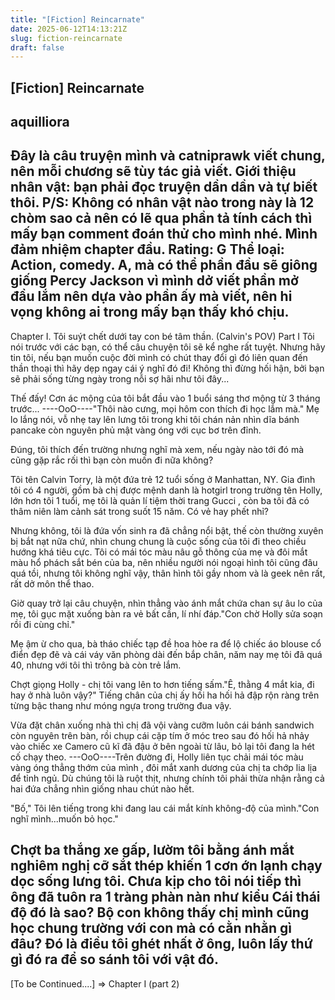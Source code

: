 ```yaml
---
title: "[Fiction] Reincarnate"
date: 2025-06-12T14:13:21Z
slug: fiction-reincarnate
draft: false
---
```


## [Fiction] Reincarnate

## aquilliora

Đây là câu truyện mình và catniprawk viết chung, nên mỗi chương sẽ tùy tác giả viết.
Giới thiệu nhân vật: bạn phải đọc truyện dần dần và tự biết thôi.
P/S: Không có nhân vật nào trong này là 12 chòm sao cả nên có lẽ qua phần tả tính cách thì mấy bạn comment đoán thử cho mình nhé.
Mình đảm nhiệm chapter đầu.
Rating: G
Thể loại: Action, comedy.
A, mà có thể phần đầu sẽ giông giống Percy Jackson vì mình dở viết phần mở đầu lắm nên dựa vào phần ấy mà viết, nên hi vọng không ai trong mấy bạn thấy khó chịu.
-------------------------------------------------------------
Chapter I. Tôi suýt chết dưới tay con bé tâm thần. (Calvin's POV) Part I
Tôi nói trước với các bạn, có thể câu chuyện tôi sẽ kể nghe rất tuyệt. Nhưng hãy tin tôi, nếu bạn muốn cuộc đời mình có chút thay đổi gì đó liên quan đến thần thoại thì hãy dẹp ngay cái ý nghĩ đó đi! Không thì đừng hối hận, bởi bạn sẽ phải sống từng ngày trong nỗi sợ hãi như tôi đây...
 
Thế đấy! Cơn ác mộng của tôi bắt đầu vào 1 buổi sáng thơ mộng từ 3 tháng trước...
----OoO----"Thôi nào cưng, mọi hôm con thích đi học lắm mà." Mẹ lo lắng nói, vỗ nhẹ tay lên lưng tôi trong khi tôi chán nản nhìn dĩa bánh pancake còn nguyên phủ mật vàng óng với cục bơ trên đỉnh.
 
Đúng, tôi thích đến trường nhưng nghĩ mà xem, nếu ngày nào tới đó mà cũng gặp rắc rối thì bạn còn muốn đi nữa không?
 
Tôi tên Calvin Torry, là một đứa trẻ 12 tuổi sống ở Manhattan, NY. Gia đình tôi có 4 người, gồm bà chị được mệnh danh là hotgirl trong trường tên Holly, lớn hơn tôi 1 tuổi, mẹ tôi là quản lí tiệm thời trang Gucci , còn ba tôi đã có thâm niên làm cảnh sát trong suốt 15 năm. Có vẻ hay phết nhỉ?
 
Nhưng không, tôi là đứa vốn sinh ra đã chẳng nổi bật, thế còn thường xuyên bị bắt nạt nữa chứ, nhìn chung chung là cuộc sống của tôi đi theo chiều hướng khá tiêu cực. Tôi có mái tóc màu nâu gỗ thông của mẹ và đôi mắt màu hổ phách sắt bén của ba, nên nhiều người nói ngoại hình tôi cũng đâu quá tồi, nhưng tôi không nghĩ vậy, thân hình tôi gầy nhom và là geek nên rất, rất dở môn thể thao.
 
Giờ quay trở lại câu chuyện, nhìn thẳng vào ánh mắt chứa chan sự âu lo của mẹ, tôi gục mặt xuống bàn ra vẻ bất cần, lí nhí đáp."Con chờ Holly sửa soạn rồi đi cùng chỉ."
 
Mẹ ậm ừ cho qua, bà tháo chiếc tạp đề hoa hòe ra để lộ chiếc áo blouse cổ điển đẹp đẽ và cái váy văn phòng dài đến bắp chân, năm nay mẹ tôi đã quá 40, nhưng với tôi thì trông bà còn trẻ lắm.
 
Chợt giọng Holly - chị tôi vang lên to hơn tiếng sấm."Ê, thằng 4 mắt kia, đi hay ở nhà luôn vậy?" Tiếng chân của chị ấy hối ha hối hả đập rộn ràng trên từng bậc thang như móng ngựa trong trường đua vậy.
 
Vừa đặt chân xuống nhà thì chị đã vội vàng cưỡm luôn cái bánh sandwich còn nguyên trên bàn, rồi chụp cái cặp tím ở móc treo sau đó hối hả nhảy vào chiếc xe Camero cũ kĩ đã đậu ở bên ngoài từ lâu, bỏ lại tôi đang la hét cố chạy theo.
---OoO----Trên đường đi, Holly liên tục chải mái tóc màu vàng óng thẳng thớm của mình , đôi mắt xanh dương của chị ta chớp lia lịa để tỉnh ngủ. Dù chúng tôi là ruột thịt, nhưng chính tôi phải thừa nhận rằng cả hai đứa chẳng nhìn giống nhau chút nào hết.
 
"Bố," Tôi lên tiếng trong khi đang lau cái mắt kính không-độ của mình."Con nghĩ mình...muốn bỏ học."
 
Chợt ba thắng xe gấp, lườm tôi bằng ánh mắt nghiêm nghị cỡ sắt thép khiến 1 cơn ớn lạnh chạy dọc sống lưng tôi. Chưa kịp cho tôi nói tiếp thì ông đã tuôn ra 1 tràng phàn nàn như kiểu Cái thái độ đó là sao? Bộ con không thấy chị mình cũng học chung trường với con mà có cằn nhằn gì đâu? Đó là điều tôi ghét nhất ở ông, luôn lấy thứ gì đó ra để so sánh tôi với vật đó.
-------------------------------
[To be Continued....]
=> Chapter I (part 2)